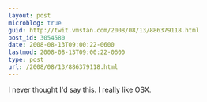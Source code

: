 ```yaml
---
layout: post
microblog: true
guid: http://twit.vmstan.com/2008/08/13/886379118.html
post_id: 3054580
date: 2008-08-13T09:00:22-0600
lastmod: 2008-08-13T09:00:22-0600
type: post
url: /2008/08/13/886379118.html
---
```

I never thought I'd say this. I really like OSX.
